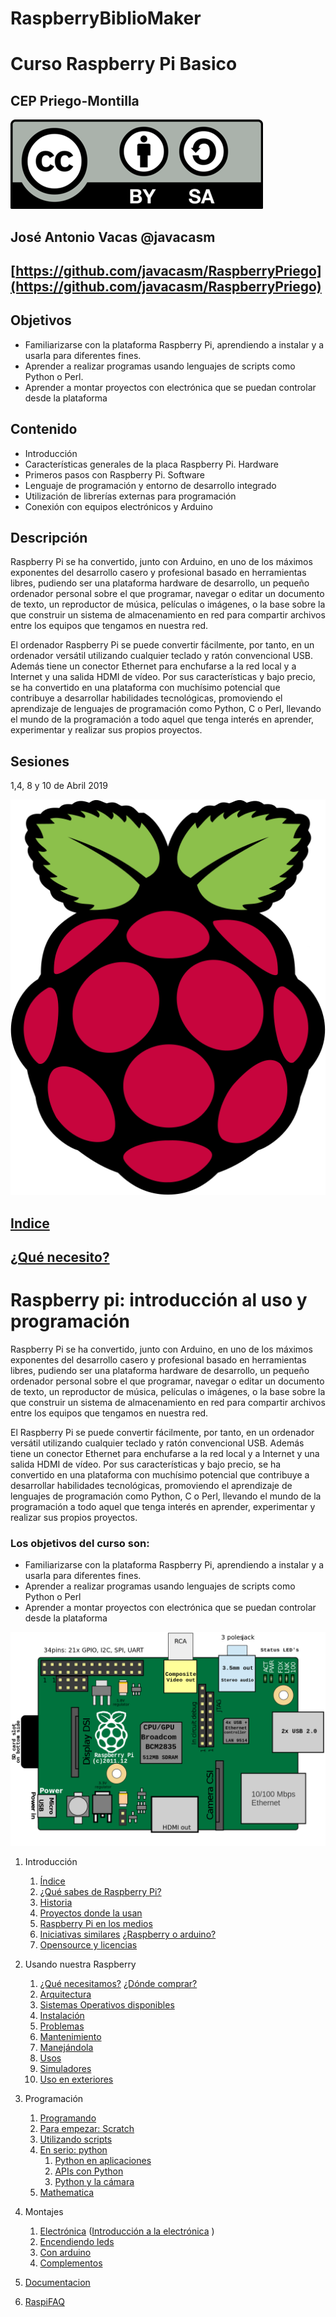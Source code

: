 # RaspberryBiblioMaker
# Curso Raspberry Pi Basico

## CEP Priego-Montilla

![CC](./images/Licencia_CC.png)

## José Antonio Vacas  @javacasm

## [https://github.com/javacasm/RaspberryPriego](https://github.com/javacasm/RaspberryPriego)

## Objetivos

* Familiarizarse con la plataforma Raspberry Pi, aprendiendo a instalar y a usarla para diferentes fines.
* Aprender a realizar programas usando lenguajes de scripts como Python o Perl.
* Aprender a montar proyectos con electrónica que se puedan controlar desde la plataforma

## Contenido

* Introducción
* Características generales de la placa Raspberry Pi. Hardware
* Primeros pasos con Raspberry Pi. Software
* Lenguaje de programación y entorno de desarrollo integrado
* Utilización de librerías externas para programación
* Conexión con equipos electrónicos y Arduino


## Descripción

Raspberry Pi se ha convertido, junto con Arduino, en uno de los máximos exponentes del desarrollo casero y profesional basado en herramientas libres, pudiendo ser una plataforma hardware de desarrollo, un pequeño ordenador personal sobre el que programar, navegar o editar un documento de texto, un reproductor de música, películas o imágenes, o la base sobre la que construir un sistema de almacenamiento en red para compartir archivos entre los equipos que tengamos en nuestra red.

El ordenador Raspberry Pi se puede convertir fácilmente, por tanto, en un ordenador versátil utilizando cualquier teclado y ratón convencional USB. Además tiene un conector Ethernet para enchufarse a la red local y a Internet y una salida HDMI de vídeo. Por sus características y bajo precio, se ha convertido en una plataforma con muchísimo potencial que contribuye a desarrollar habilidades tecnológicas, promoviendo el aprendizaje de lenguajes de programación como Python, C o Perl, llevando el mundo de la programación a todo aquel que tenga interés en aprender, experimentar y realizar sus propios proyectos.

## Sesiones
1,4, 8 y 10 de Abril 2019

![raspberry](./images/logoRasp.png)

## [Indice](./contenidos/indice.md)

## [¿Qué necesito?](./materiales.md)

[](#raspberry-pi)Raspberry pi: introducción al uso y programación
================================================================

Raspberry Pi se ha convertido, junto con Arduino, en uno de los máximos exponentes del desarrollo casero y profesional basado en herramientas libres, pudiendo ser una plataforma hardware de desarrollo, un pequeño ordenador personal sobre el que programar, navegar o editar un documento de texto, un reproductor de música, películas o imágenes, o la base sobre la que construir un sistema de almacenamiento en red para compartir archivos entre los equipos que tengamos en nuestra red.

El Raspberry Pi se puede convertir fácilmente, por tanto, en un ordenador versátil utilizando cualquier teclado y ratón convencional USB. Además tiene un conector Ethernet para enchufarse a la red local y a Internet y una salida HDMI de vídeo. Por sus características y bajo precio, se ha convertido en una plataforma con muchísimo potencial que contribuye a desarrollar habilidades tecnológicas, promoviendo el aprendizaje de lenguajes de programación como Python, C o Perl, llevando el mundo de la programación a todo aquel que tenga interés en aprender, experimentar y realizar sus propios proyectos.

### Los objetivos del curso son:

* Familiarizarse con la plataforma Raspberry Pi, aprendiendo a instalar y a usarla para
diferentes fines.
* Aprender a realizar programas usando lenguajes de scripts como Python o Perl
* Aprender a montar proyectos con electrónica que se puedan controlar desde la plataforma

![esquema](./images/esquema.png)

1. Introducción
	1. [Índice](./contenidos/indice.md)
	1. [¿Qué sabes de Raspberry Pi?](./contenidos/encuestaInicial.md)
	1. [Historia](./contenidos/historia.md)
	1. [Proyectos donde la usan](./contenidos/proyectos.md)
	1. [Raspberry Pi en los medios](./contenidos/raspiMedios.md)
	1. [Iniciativas similares](./contenidos/iniciativasSimilares.md) [¿Raspberry o arduino?](./contenidos/raspberryVSarduino.md)
	1. [Opensource y licencias](./contenidos/OpenSource.md)


1. Usando nuestra Raspberry
	1. [¿Qué necesitamos?](./contenidos/equipo.md) [¿Dónde comprar?](./dondeyquecompar.md)
	1. [Arquitectura](./contenidos/estructura.md)
	1. [Sistemas Operativos disponibles](./contenidos/sos.md)
	1. [Instalación](./contenidos/instalacion.md)
	1. [Problemas](./contenidos/problemas.md)
	1. [Mantenimiento](./contenidos/mantenimiento.md)
	1. [Manejándola](./contenidos/manejando.md)
	1. [Usos](./contenidos/usos.md)
	1. [Simuladores](./contenidos/simuladores.md)
	1. [Uso en exteriores](./contenidos/Exteriores.md)

1. Programación
	1. [Programando](./contenidos/programando.md)
	1. [Para empezar: Scratch](./contenidos/scratch.md)
	1. [Utilizando scripts](./contenidos/shell.md)
	1. [En serio: python](./contenidos/python.md)
		1. [Python en aplicaciones](./contenidos/aplicaciones.md)
		1. [APIs con Python](./contenidos/apis.md)
		1. [Python y la cámara](./contenidos/openCV.md)
	1. [Mathematica](./contenidos/mathematicaPi.md)

1. Montajes
	1. [Electrónica](./contenidos/electronica.md) ([Introducción a la electrónica](./contenidos/introElectronica.pdf)  )
	1. [Encendiendo leds](./contenidos/leds.md)
	1. [Con arduino](./contenidos/ConectandoArduino-.pdf)
	1. [Complementos](./contenidos/complementos.md)

1. [Documentacion](./contenidos/documentacion.md)

1. [RaspiFAQ](./contenidos/RaspiFAQ.md) 
